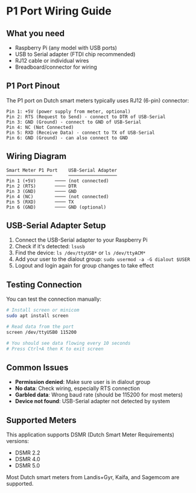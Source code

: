 # P1 Port Wiring Guide

## What you need
- Raspberry Pi (any model with USB ports)
- USB to Serial adapter (FTDI chip recommended)
- RJ12 cable or individual wires
- Breadboard/connector for wiring

## P1 Port Pinout
The P1 port on Dutch smart meters typically uses RJ12 (6-pin) connector:

```
Pin 1: +5V (power supply from meter, optional)
Pin 2: RTS (Request to Send) - connect to DTR of USB-Serial
Pin 3: GND (Ground) - connect to GND of USB-Serial
Pin 4: NC (Not Connected)
Pin 5: RXD (Receive Data) - connect to TX of USB-Serial
Pin 6: GND (Ground) - can also connect to GND
```

## Wiring Diagram
```
Smart Meter P1 Port    USB-Serial Adapter
─────────────────      ──────────────────
Pin 1 (+5V)       ──── (not connected)
Pin 2 (RTS)       ──── DTR
Pin 3 (GND)       ──── GND
Pin 4 (NC)        ──── (not connected)
Pin 5 (RXD)       ──── TX
Pin 6 (GND)       ──── GND (optional)
```

## USB-Serial Adapter Setup
1. Connect the USB-Serial adapter to your Raspberry Pi
2. Check if it's detected: `lsusb`
3. Find the device: `ls /dev/ttyUSB*` or `ls /dev/ttyACM*`
4. Add your user to the dialout group: `sudo usermod -a -G dialout $USER`
5. Logout and login again for group changes to take effect

## Testing Connection
You can test the connection manually:
```bash
# Install screen or minicom
sudo apt install screen

# Read data from the port
screen /dev/ttyUSB0 115200

# You should see data flowing every 10 seconds
# Press Ctrl+A then K to exit screen
```

## Common Issues
- **Permission denied**: Make sure user is in dialout group
- **No data**: Check wiring, especially RTS connection
- **Garbled data**: Wrong baud rate (should be 115200 for most meters)
- **Device not found**: USB-Serial adapter not detected by system

## Supported Meters
This application supports DSMR (Dutch Smart Meter Requirements) versions:
- DSMR 2.2
- DSMR 4.0
- DSMR 5.0

Most Dutch smart meters from Landis+Gyr, Kaifa, and Sagemcom are supported.
